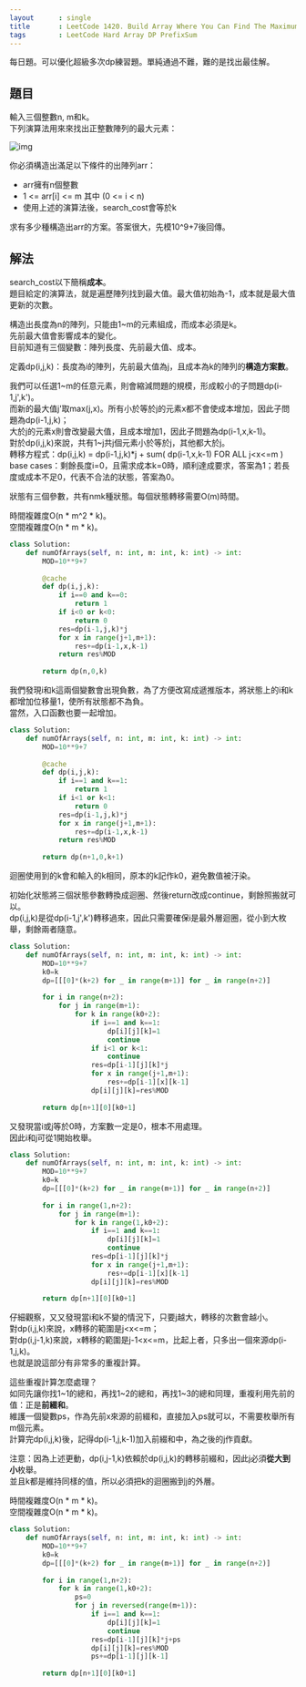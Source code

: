 ```yaml
---
layout      : single
title       : LeetCode 1420. Build Array Where You Can Find The Maximum Exactly K Comparisons
tags        : LeetCode Hard Array DP PrefixSum
---
```

每日題。可以優化超級多次dp練習題。單純通過不難，難的是找出最佳解。  

## 題目

輸入三個整數n, m和k。  
下列演算法用來來找出正整數陣列的最大元素：  

![img](https://assets.leetcode.com/uploads/2020/04/02/e.png)  

你必須構造出滿足以下條件的出陣列arr：  

- arr擁有n個整數  
- 1 <= arr[i] <= m 其中 (0 <= i < n)  
- 使用上述的演算法後，search_cost會等於k  

求有多少種構造出arr的方案。答案很大，先模10^9+7後回傳。  

## 解法

search_cost以下簡稱**成本**。  
題目給定的演算法，就是遍歷陣列找到最大值。最大值初始為-1，成本就是最大值更新的次數。  

構造出長度為n的陣列，只能由1\~m的元素組成，而成本必須是k。  
先前最大值會影響成本的變化。  
目前知道有三個變數：陣列長度、先前最大值、成本。  

定義dp(i,j,k)：長度為i的陣列，先前最大值為j，且成本為k的陣列的**構造方案數**。  

我們可以任選1\~m的任意元素，則會縮減問題的規模，形成較小的子問題dp(i-1,j',k')。  
而新的最大值j'取max(j,x)。所有小於等於j的元素x都不會使成本增加，因此子問題為dp(i-1,j,k)；  
大於j的元素x則會改變最大值，且成本增加1，因此子問題為dp(i-1,x,k-1)。  
對於dp(i,j,k)來說，共有1\~j共j個元素小於等於j，其他都大於j。  
轉移方程式：dp(i,j,k) = dp(i-1,j,k)\*j + sum( dp(i-1,x,k-1) FOR ALL j<x<=m )  
base cases：剩餘長度i=0，且需求成本k=0時，順利達成要求，答案為1；若長度或成本不足0，代表不合法的狀態，答案為0。  

狀態有三個參數，共有nmk種狀態。每個狀態轉移需要O(m)時間。  

時間複雜度O(n \* m^2 \* k)。  
空間複雜度O(n \* m \* k)。  

```python
class Solution:
    def numOfArrays(self, n: int, m: int, k: int) -> int:
        MOD=10**9+7
        
        @cache
        def dp(i,j,k):
            if i==0 and k==0:
                return 1
            if i<0 or k<0:
                return 0
            res=dp(i-1,j,k)*j
            for x in range(j+1,m+1):
                res+=dp(i-1,x,k-1)
            return res%MOD
    
        return dp(n,0,k)
```

我們發現i和k這兩個變數會出現負數，為了方便改寫成遞推版本，將狀態上的i和k都增加位移量1，使所有狀態都不為負。  
當然，入口函數也要一起增加。  

```python
class Solution:
    def numOfArrays(self, n: int, m: int, k: int) -> int:
        MOD=10**9+7
        
        @cache
        def dp(i,j,k):
            if i==1 and k==1:
                return 1
            if i<1 or k<1:
                return 0
            res=dp(i-1,j,k)*j
            for x in range(j+1,m+1):
                res+=dp(i-1,x,k-1)
            return res%MOD
    
        return dp(n+1,0,k+1)
```

迴圈使用到的k會和輸入的k相同，原本的k記作k0，避免數值被汙染。  

初始化狀態將三個狀態參數轉換成迴圈、然後return改成continue，剩餘照搬就可以。  
dp(i,j,k)是從dp(i-1,j',k')轉移過來，因此只需要確保i是最外層迴圈，從小到大枚舉，剩餘兩者隨意。  

```python
class Solution:
    def numOfArrays(self, n: int, m: int, k: int) -> int:
        MOD=10**9+7
        k0=k
        dp=[[[0]*(k+2) for _ in range(m+1)] for _ in range(n+2)]
        
        for i in range(n+2):
            for j in range(m+1):
                for k in range(k0+2):
                    if i==1 and k==1:
                        dp[i][j][k]=1
                        continue
                    if i<1 or k<1:
                        continue
                    res=dp[i-1][j][k]*j
                    for x in range(j+1,m+1):
                        res+=dp[i-1][x][k-1]
                    dp[i][j][k]=res%MOD
                    
        return dp[n+1][0][k0+1]
```

又發現當i或j等於0時，方案數一定是0，根本不用處理。  
因此i和j可從1開始枚舉。  

```python
class Solution:
    def numOfArrays(self, n: int, m: int, k: int) -> int:
        MOD=10**9+7
        k0=k
        dp=[[[0]*(k+2) for _ in range(m+1)] for _ in range(n+2)]
        
        for i in range(1,n+2):
            for j in range(m+1):
                for k in range(1,k0+2):
                    if i==1 and k==1:
                        dp[i][j][k]=1
                        continue
                    res=dp[i-1][j][k]*j
                    for x in range(j+1,m+1):
                        res+=dp[i-1][x][k-1]
                    dp[i][j][k]=res%MOD
                    
        return dp[n+1][0][k0+1]
```

仔細觀察，又又發現當i和k不變的情況下，只要j越大，轉移的次數會越小。  
對dp(i,j,k)來說，x轉移的範圍是j<x<=m；  
對dp(i,j-1,k)來說，x轉移的範圍是j-1<x<=m，比起上者，只多出一個來源dp(i-1,j,k)。  
也就是說這部分有非常多的重複計算。  

這些重複計算怎麼處理？  
如同先讓你找1\~1的總和，再找1\~2的總和，再找1\~3的總和同理，重複利用先前的值：正是**前綴和**。  
維護一個變數ps，作為先前x來源的前綴和，直接加入ps就可以，不需要枚舉所有m個元素。  
計算完dp(i,j,k)後，記得dp(i-1,j,k-1)加入前綴和中，為之後的j作貢獻。  

注意：因為上述更動，dp(i,j-1,k)依賴於dp(i,j,k)的轉移前綴和，因此j必須**從大到小**枚舉。  
並且k都是維持同樣的值，所以必須把k的迴圈搬到j的外層。  

時間複雜度O(n \* m \* k)。  
空間複雜度O(n \* m \* k)。  

```python
class Solution:
    def numOfArrays(self, n: int, m: int, k: int) -> int:
        MOD=10**9+7
        k0=k
        dp=[[[0]*(k+2) for _ in range(m+1)] for _ in range(n+2)]
        
        for i in range(1,n+2):
            for k in range(1,k0+2):
                ps=0
                for j in reversed(range(m+1)):
                    if i==1 and k==1:
                        dp[i][j][k]=1
                        continue
                    res=dp[i-1][j][k]*j+ps
                    dp[i][j][k]=res%MOD
                    ps+=dp[i-1][j][k-1]
                    
        return dp[n+1][0][k0+1]
```
